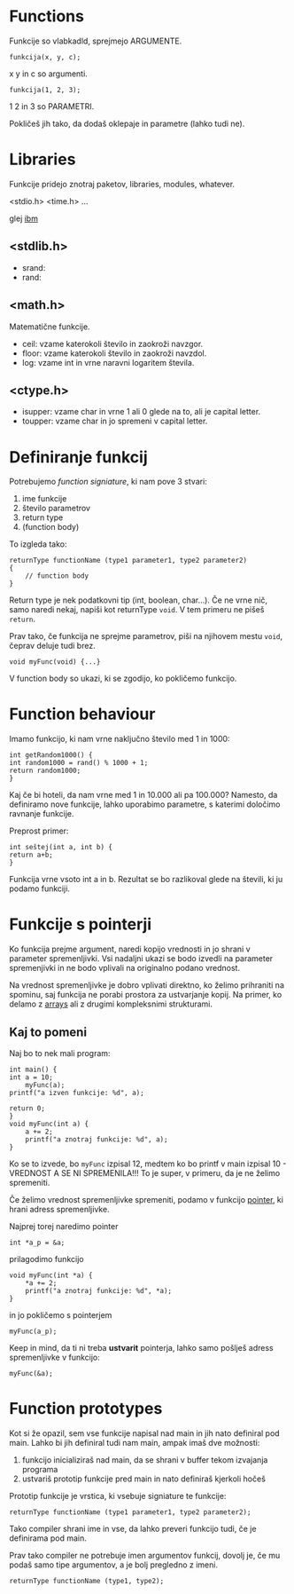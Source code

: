 # Functions

Funkcije so vlabkadld, sprejmejo ARGUMENTE.

    funkcija(x, y, c);

x y in c so argumenti.

    funkcija(1, 2, 3);

1 2 in 3 so PARAMETRI.

Pokličeš jih tako, da dodaš oklepaje in parametre (lahko tudi ne).

# Libraries

Funkcije pridejo znotraj paketov, libraries, modules, whatever.

<stdio.h>
<time.h>
...

glej [ibm](https://www.ibm.com/docs/en/i/7.5?topic=extensions-standard-c-library-functions-table-by-name)
## <stdlib.h>

- srand:
- rand: 

## <math.h>

Matematične funkcije.

- ceil: vzame katerokoli število in zaokroži navzgor.
- floor: vzame katerokoli število in zaokroži navzdol.
- log: vzame int in vrne naravni logaritem števila.

## <ctype.h>

- isupper: vzame char in vrne 1 ali 0 glede na to, ali je capital letter.
- toupper: vzame char in jo spremeni v capital letter.

# Definiranje funkcij

Potrebujemo *function signiature*, ki nam pove 3 stvari:

1. ime funkcije
2. število parametrov
3. return type
4. (function body)

To izgleda tako:

    returnType functionName (type1 parameter1, type2 parameter2)
    {
        // function body
    }

Return type je nek podatkovni tip (int, boolean, char...). Če ne vrne nič, samo naredi nekaj, napiši kot returnType `void`. V tem primeru ne pišeš `return`.

Prav tako, če funkcija ne sprejme parametrov, piši na njihovem mestu `void`, čeprav deluje tudi brez.

    void myFunc(void) {...}

V function body so ukazi, ki se zgodijo, ko pokličemo funkcijo.

# Function behaviour

Imamo funkcijo, ki nam vrne naključno število med 1 in 1000:

    int getRandom1000() {
	int random1000 = rand() % 1000 + 1;
	return random1000;
    }   

Kaj če bi hoteli, da nam vrne med 1 in 10.000 ali pa 100.000? Namesto, da definiramo nove funkcije, lahko uporabimo parametre, s katerimi določimo ravnanje funkcije.

Preprost primer:

    int seštej(int a, int b) {
	return a+b;
    }

Funkcija vrne vsoto int a in b. Rezultat se bo razlikoval glede na števili, ki ju podamo funkciji.

# Funkcije s pointerji

Ko funkcija prejme argument, naredi kopijo vrednosti in jo shrani v parameter spremenljivki. Vsi nadaljni ukazi se bodo izvedli na parameter spremenjivki in ne bodo vplivali na originalno podano vrednost.

Na vrednost spremenljivke je dobro vplivati direktno, ko želimo prihraniti na spominu, saj funkcija ne porabi prostora za ustvarjanje kopij. Na primer, ko delamo z [arrays](docs/arrays.md) ali z drugimi kompleksnimi strukturami.

## Kaj to pomeni

Naj bo to nek mali program:

    int main() {
	int a = 10;
        myFunc(a);
	printf("a izven funkcije: %d", a);

	return 0;
    }
    void myFunc(int a) {
    	a += 2;
    	printf("a znotraj funkcije: %d", a);
    }

Ko se to izvede, bo `myFunc` izpisal 12, medtem ko bo printf v main izpisal 10 - VREDNOST A SE NI SPREMENILA!!! To je super, v primeru, da je ne želimo spremeniti.

Če želimo vrednost spremenljivke spremeniti, podamo v funkcijo [pointer](/docs/pointers-and-memory.md), ki hrani adress spremenljivke.

Najprej torej naredimo pointer

    int *a_p = &a;

prilagodimo funkcijo

    void myFunc(int *a) {
    	*a += 2;
    	printf("a znotraj funkcije: %d", *a);
    }

in jo pokličemo s pointerjem

    myFunc(a_p);

Keep in mind, da ti ni treba **ustvarit** pointerja, lahko samo pošlješ adress spremenljivke v funkcijo:

    myFunc(&a);

# Function prototypes

Kot si že opazil, sem vse funkcije napisal nad main in jih nato definiral pod main. Lahko bi jih definiral tudi nam main, ampak imaš dve možnosti:

1. funkcijo inicializiraš nad main, da se shrani v buffer tekom izvajanja programa
2. ustvariš prototip funkcije pred main in nato definiraš kjerkoli hočeš

Prototip funkcije je vrstica, ki vsebuje signiature te funkcije:

    returnType functionName (type1 parameter1, type2 parameter2);

Tako compiler shrani ime in vse, da lahko preveri funkcijo tudi, če je definirama pod main.

Prav tako compiler ne potrebuje imen argumentov funkcij, dovolj je, če mu podaš samo tipe argumentov, a je bolj pregledno z imeni.

    returnType functionName (type1, type2);

